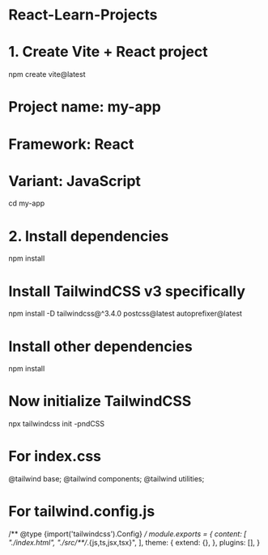 # React-Learn-Projects
# 1. Create Vite + React project
npm create vite@latest

# Project name: my-app
# Framework: React
# Variant: JavaScript

cd my-app

# 2. Install dependencies
npm install

# Install TailwindCSS v3 specifically
npm install -D tailwindcss@^3.4.0 postcss@latest autoprefixer@latest

# Install other dependencies
npm install

# Now initialize TailwindCSS
npx tailwindcss init -pndCSS


# For index.css
@tailwind base;
@tailwind components;
@tailwind utilities;

# For tailwind.config.js
/** @type {import('tailwindcss').Config} */
module.exports = {
  content: [
    "./index.html",
    "./src/**/*.{js,ts,jsx,tsx}",
  ],
  theme: {
    extend: {},
  },
  plugins: [],
}